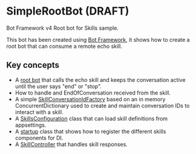 ﻿# SimpleRootBot (**DRAFT**)

Bot Framework v4 Root bot for Skills sample.

This bot has been created using [Bot Framework](https://dev.botframework.com), it shows how to create a root bot that can consume a remote echo skill.

## Key concepts

- A [root bot](Bots/RootBot.cs) that calls the echo skill and keeps the conversation active until the user says "end" or "stop".
- How to handle and EndOfConversation received from the skill.
- A simple [SkillConversationIdFactory](SkillConversationIdFactory.cs) based on an in memory ConcurrentDictionary used to create and maintain conversation IDs to interact with a skill.
- A [SkillsConfiguration](SkillsConfiguration.cs) class that can load skill definitions from appsettings.
- A [startup](Startup.cs) class that shows how to register the different skills components for DI.
- A [SkillController](Controllers/SkillController.cs) that handles skill responses.
